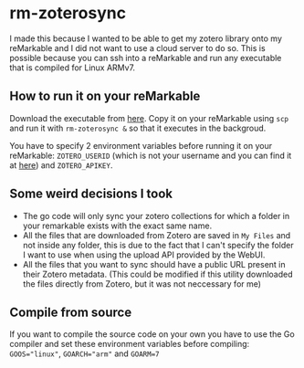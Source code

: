 # rm-zoterosync

I made this because I wanted to be able to get my zotero library onto my reMarkable and I did not want to use a cloud server to do so.
This is possible because you can ssh into a reMarkable and run any executable that is compiled for Linux ARMv7.

## How to run it on your reMarkable

Download the executable from [here](https://github.com/Maaarcocr/rm-zoterosync/releases/download/0.1/rm-zoterosync). Copy it on your reMarkable using `scp` and run it with `rm-zoterosync &` so that it executes in the backgroud.  

You have to specify 2 environment variables before running it on your reMarkable: `ZOTERO_USERID` (which is not your username and you can find it at [here](https://www.zotero.org/settings/keys)) and `ZOTERO_APIKEY`.

## Some weird decisions I took

- The go code will only sync your zotero collections for which a folder in your remarkable exists with the exact same name. 
- All the files that are downloaded from Zotero are saved in `My Files` and not inside any folder, this is due to the fact that I can't specify the folder I want to use when using the upload API provided by the WebUI.
- All the files that you want to sync should have a public URL present in their Zotero metadata. (This could be modified if this utility downloaded the files directly from Zotero, but it was not neccessary for me)

## Compile from source

If you want to compile the source code on your own you have to use the Go compiler and set these environment variables before compiling: `GOOS="linux"`, `GOARCH="arm"` and `GOARM=7`
